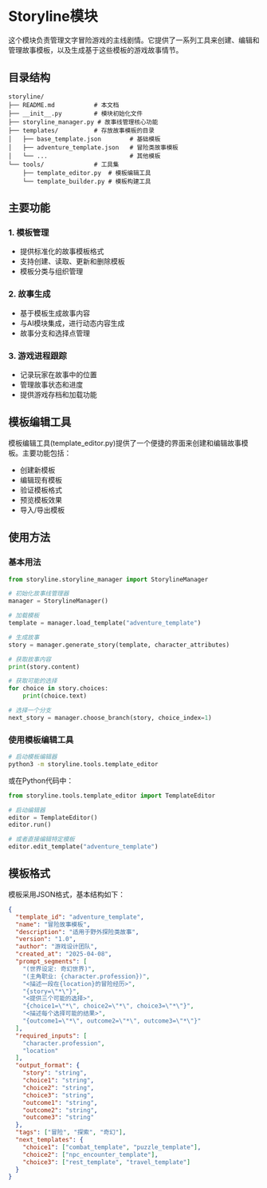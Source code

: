 # Storyline模块

这个模块负责管理文字冒险游戏的主线剧情。它提供了一系列工具来创建、编辑和管理故事模板，以及生成基于这些模板的游戏故事情节。

## 目录结构

```
storyline/
├── README.md           # 本文档
├── __init__.py         # 模块初始化文件
├── storyline_manager.py # 故事线管理核心功能
├── templates/          # 存放故事模板的目录
│   ├── base_template.json        # 基础模板
│   ├── adventure_template.json   # 冒险类故事模板
│   └── ...                       # 其他模板
└── tools/              # 工具集
    ├── template_editor.py  # 模板编辑工具
    └── template_builder.py # 模板构建工具
```

## 主要功能

### 1. 模板管理

- 提供标准化的故事模板格式
- 支持创建、读取、更新和删除模板
- 模板分类与组织管理

### 2. 故事生成

- 基于模板生成故事内容
- 与AI模块集成，进行动态内容生成
- 故事分支和选择点管理

### 3. 游戏进程跟踪

- 记录玩家在故事中的位置
- 管理故事状态和进度
- 提供游戏存档和加载功能

## 模板编辑工具

模板编辑工具(template_editor.py)提供了一个便捷的界面来创建和编辑故事模板。主要功能包括：

- 创建新模板
- 编辑现有模板
- 验证模板格式
- 预览模板效果
- 导入/导出模板

## 使用方法

### 基本用法

```python
from storyline.storyline_manager import StorylineManager

# 初始化故事线管理器
manager = StorylineManager()

# 加载模板
template = manager.load_template("adventure_template")

# 生成故事
story = manager.generate_story(template, character_attributes)

# 获取故事内容
print(story.content)

# 获取可能的选择
for choice in story.choices:
    print(choice.text)

# 选择一个分支
next_story = manager.choose_branch(story, choice_index=1)
```

### 使用模板编辑工具

```bash
# 启动模板编辑器
python3 -m storyline.tools.template_editor
```

或在Python代码中：

```python
from storyline.tools.template_editor import TemplateEditor

# 启动编辑器
editor = TemplateEditor()
editor.run()

# 或者直接编辑特定模板
editor.edit_template("adventure_template")
```

## 模板格式

模板采用JSON格式，基本结构如下：

```json
{
  "template_id": "adventure_template",
  "name": "冒险故事模板",
  "description": "适用于野外探险类故事",
  "version": "1.0",
  "author": "游戏设计团队",
  "created_at": "2025-04-08",
  "prompt_segments": [
    "(世界设定: 奇幻世界)",
    "(主角职业: {character.profession})",
    "<描述一段在{location}的冒险经历>",
    "{story=\"*\"}",
    "<提供三个可能的选择>",
    "{choice1=\"*\", choice2=\"*\", choice3=\"*\"}",
    "<描述每个选择可能的结果>",
    "{outcome1=\"*\", outcome2=\"*\", outcome3=\"*\"}"
  ],
  "required_inputs": [
    "character.profession",
    "location"
  ],
  "output_format": {
    "story": "string",
    "choice1": "string",
    "choice2": "string", 
    "choice3": "string",
    "outcome1": "string",
    "outcome2": "string",
    "outcome3": "string"
  },
  "tags": ["冒险", "探索", "奇幻"],
  "next_templates": {
    "choice1": ["combat_template", "puzzle_template"],
    "choice2": ["npc_encounter_template"],
    "choice3": ["rest_template", "travel_template"]
  }
}
``` 